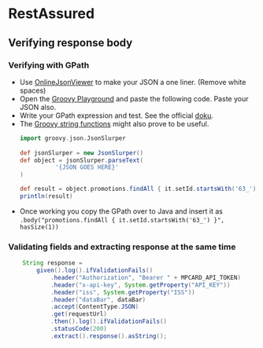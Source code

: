 # RestAssured

## Verifying response body

### Verifying with GPath

- Use [OnlineJsonViewer](http://jsonviewer.stack.hu/) to make your JSON a one liner. (Remove white spaces)
- Open the [Groovy Playground](https://groovy-playground.appspot.com/) and paste the following code. Paste your JSON also.
- Write your GPath expression and test. See the official [doku](http://docs.groovy-lang.org/latest/html/documentation/#_gpath).
- The [Groovy string functions](https://blogs.oracle.com/fadevrel/useful-groovy-string-functions) might also prove to be useful.
    ```groovy
    import groovy.json.JsonSlurper 
          
    def jsonSlurper = new JsonSlurper()
    def object = jsonSlurper.parseText(
              '{JSON GOES HERE}'
    )

    def result = object.promotions.findAll { it.setId.startsWith('63_') }
    println(result)
    ```
- Once working you copy the GPath over to Java and insert it as `.body("promotions.findAll { it.setId.startsWith('63_') }", hasSize(1))`

### Validating fields and extracting response at the same time

  ```java
      String response =
          given().log().ifValidationFails()
              .header("Authorization", "Bearer " + MPCARD_API_TOKEN)
              .header("x-api-key", System.getProperty("API_KEY"))
              .header("iss", System.getProperty("ISS"))
              .header("dataBar", dataBar)
              .accept(ContentType.JSON)
              .get(requestUrl)
              .then().log().ifValidationFails()
              .statusCode(200)
              .extract().response().asString();
  ```